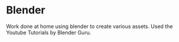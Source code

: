 # Blender
Work done at home using blender to create various assets.
Used the Youtube Tutorials by Blender Guru.
